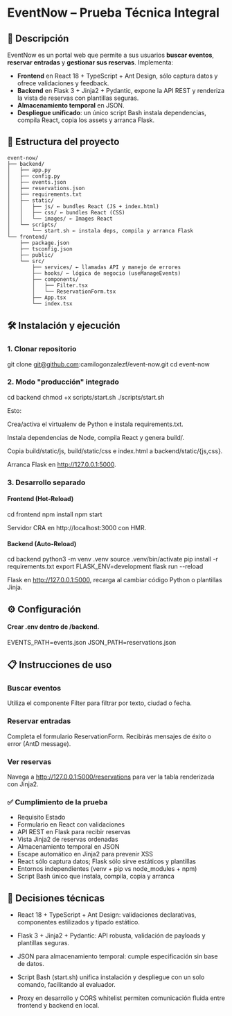 # EventNow – Prueba Técnica Integral

## 🎯 Descripción

EventNow es un portal web que permite a sus usuarios **buscar eventos**, **reservar entradas** y **gestionar sus reservas**. Implementa:

- **Frontend** en React 18 + TypeScript + Ant Design, sólo captura datos y ofrece validaciones y feedback.
- **Backend** en Flask 3 + Jinja2 + Pydantic, expone la API REST y renderiza la vista de reservas con plantillas seguras.
- **Almacenamiento temporal** en JSON.
- **Despliegue unificado**: un único script Bash instala dependencias, compila React, copia los assets y arranca Flask.

## 📂 Estructura del proyecto

```
event-now/
├── backend/
│   ├── app.py
│   ├── config.py
│   ├── events.json
│   ├── reservations.json
│   ├── requirements.txt
│   ├── static/
│   │   ├── js/ ← bundles React (JS + index.html)
│   │   ├── css/ ← bundles React (CSS)
│   │   └── images/ ← Images React
│   └── scripts/
│       └── start.sh ← instala deps, compila y arranca Flask
└── frontend/
    ├── package.json
    ├── tsconfig.json
    ├── public/
    └── src/
        ├── services/ ← llamadas API y manejo de errores
        ├── hooks/ ← lógica de negocio (useManageEvents)
        ├── components/
        │   ├── Filter.tsx
        │   └── ReservationForm.tsx
        ├── App.tsx
        └── index.tsx
```

## 🛠️ Instalación y ejecución

### 1. Clonar repositorio

git clone git@github.com:camilogonzalezf/event-now.git
cd event-now

### 2. Modo "producción" integrado

cd backend
chmod +x scripts/start.sh
./scripts/start.sh

Esto:

Crea/activa el virtualenv de Python e instala requirements.txt.

Instala dependencias de Node, compila React y genera build/.

Copia build/static/js, build/static/css e index.html a backend/static/{js,css}.

Arranca Flask en http://127.0.0.1:5000.

### 3. Desarrollo separado

#### Frontend (Hot-Reload)

cd frontend
npm install
npm start

Servidor CRA en http://localhost:3000 con HMR.

#### Backend (Auto-Reload)

cd backend
python3 -m venv .venv
source .venv/bin/activate
pip install -r requirements.txt
export FLASK_ENV=development
flask run --reload

Flask en http://127.0.0.1:5000, recarga al cambiar código Python o plantillas Jinja.

## ⚙️ Configuración

#### Crear .env dentro de /backend.

EVENTS_PATH=events.json
JSON_PATH=reservations.json

## 📋 Instrucciones de uso

### Buscar eventos

Utiliza el componente Filter para filtrar por texto, ciudad o fecha.

### Reservar entradas

Completa el formulario ReservationForm.
Recibirás mensajes de éxito o error (AntD message).

### Ver reservas

Navega a http://127.0.0.1:5000/reservations para ver la tabla renderizada con Jinja2.

### ✅ Cumplimiento de la prueba

- Requisito Estado
- Formulario en React con validaciones
- API REST en Flask para recibir reservas
- Vista Jinja2 de reservas ordenadas
- Almacenamiento temporal en JSON
- Escape automático en Jinja2 para prevenir XSS
- React sólo captura datos; Flask sólo sirve estáticos y plantillas
- Entornos independientes (venv + pip vs node_modules + npm)
- Script Bash único que instala, compila, copia y arranca

## 📖 Decisiones técnicas

- React 18 + TypeScript + Ant Design: validaciones declarativas, componentes estilizados y tipado estático.

- Flask 3 + Jinja2 + Pydantic: API robusta, validación de payloads y plantillas seguras.

- JSON para almacenamiento temporal: cumple especificación sin base de datos.

- Script Bash (start.sh) unifica instalación y despliegue con un solo comando, facilitando al evaluador.

- Proxy en desarrollo y CORS whitelist permiten comunicación fluida entre frontend y backend en local.
